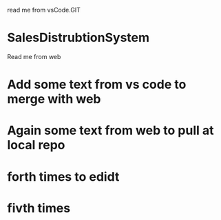 read me from vsCode.GIT 

# SalesDistrubtionSystem
Read me from web

# Add some text from vs code to merge with web

# Again some text from web to pull at local repo

# forth times to edidt

# fivth times